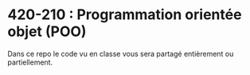 # 420-210 : Programmation orientée objet (POO)

Dans ce repo le code vu en classe vous sera partagé entièrement ou partiellement.

